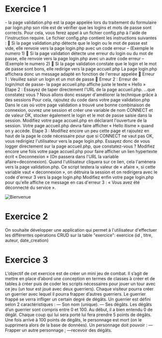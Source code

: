 <h1>Exercice 1</h1>
 - la page validation.php est la page appelée lors du traitement du formulaire par login.php son rôle est
de vérifier que les logins et mots de passe sont corrects. Pour cela, vous ferez appel à un fichier
config.php à l'aide de l'instruction require. Le fichier config.php contient les instructions suivantes :
<?php define(USERLOGIN', 'itisme') ; define('USERPASS', 'justme') ; ?>
 Si la page validation.php détecte que le login ou le mot de passe est vide, elle renvoie vers la
page login.php avec un code erreur – (Exemple le numero 1)
 Si la page validation détecte une erreur du login ou du mot de passe, elle renvoie vers la page
login.php avec un autre code erreur – (Exemple le numero 2)
 Si la page validation constate que le login et le mot de passe sont bons, elle redirige vers la
page accueil.php
La page login.php affichera donc un message adapté en fonction de l'erreur appelée
 Erreur 1 : Veuillez saisir un login et un mot de passe
 Erreur 2 : Erreur de login/mot de passe- la page accueil.php affiche juste le texte « Hello »
Etape 2 :
Essayez de taper directement l'URL de la page accueil.php. ...que constatez vous ?
Nous allons donc essayer d'améliorer la technique grâce à des sessions Pour cela, rajoutez du code
dans votre page validation.php
Dans le cas où votre page validation a trouvé une bonne combinaison de connexion, ouvrez une
session et créer une variable de nom CONNECT et de valeur OK, stocker également le login et le mot
de passe saisie dans la session.
Modifiez votre page accueil.php en déclarant l'ouverture de la session. Votre page accueil.php devra
faire afficher « Hello itisme » quand on y accède.
Etape 3 :
Modifiez encore un peu cette page et rajoutez en haut de la page le code nécessaire pour que si
CONNECT ne vaut pas OK, vous redirigiez l'utilisateur vers la page login.php.
Essayez donc de vous logger directement sur la page accueil.php, que constatez-vous ?
Modifiez encore une fois votre page accueil.php pour faire afficher un lien hypertexte écrit «
Deconnexion » (On passera dans l'URL la variable afaire=deconnexion). Quand l'utilisateur cliquera
sur ce lien, cela l'amènera vers la page validation.php. Ce script testera la valeur de « afaire », si cette
variable vaut « deconnexion », on détruira la session et on redirigera avec le code d'erreur 3 vers la
page login.php
Modifiez enfin votre page login.php pour qu'elle affiche ce message en cas d'erreur 3 : « Vous avez été
déconnecté du service ».

![Bienvenue](.Exercice1/bienvenue.png)
<h1>Exercice 2</h1>

On souhaite développer une application qui permet à l'utilisateur d'effectuer les différentes opérations
CRUD sur la table "exercice": exercice (id , titre, auteur, date_creation)
<h1>Exercice 3</h1>
L’objectif de cet exercice est de créer un mini jeu de combat. Il s’agit de mettre en place
d’abord une conception en termes de classes à créer et de tables à créer puis de coder les
scripts nécessaires pour jouer un tour avec ce jeu (un tour est joué avec deux guerriers).
Chaque visiteur pourra créer un guerrier avec lequel il pourra frapper d’autres guerriers. Le
guerrier frappé se verra infliger un certain degré de dégâts.
Un guerrier est défini selon 2 caractéristiques :
— Son nom (unique).
— Ses dégâts.
Les dégâts d’un guerrier sont compris entre 0 et 100. Au début, il a bien entendu 0 de dégât.
Chaque coup qui lui sera porté lui fera prendre 5 points de dégâts. Une fois arrivé à 100 points
de dégâts, le personnage est mort (on le supprimera alors de la base de données).
Un personnage doit pouvoir :
—Frapper un autre personnage ;
—recevoir des dégâts.



